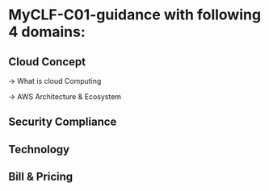 # MyCLF-C01-guidance with following 4 domains:

## Cloud Concept
  -> What is cloud Computing


  -> AWS Architecture & Ecosystem
  
## Security Compliance



## Technology

## Bill & Pricing
